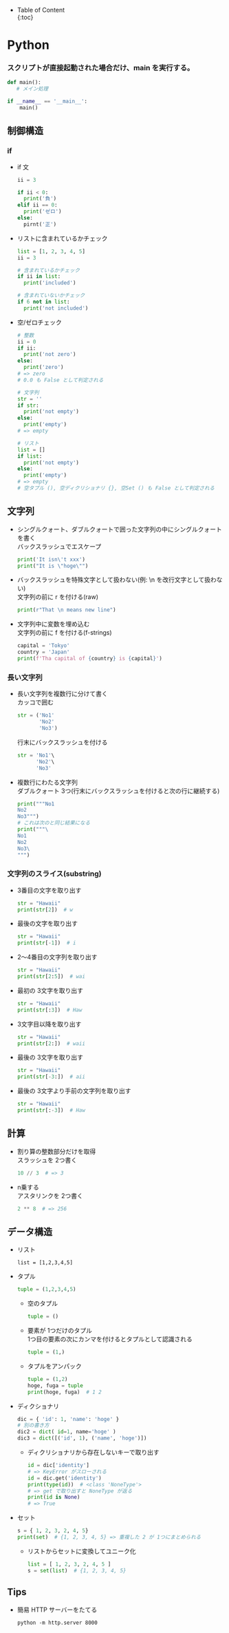- Table of Content  
{:toc}

# Python


### スクリプトが直接起動された場合だけ、main を実行する。

```python
def main():
   # メイン処理

if __name__ == '__main__':
    main()
```

## 制御構造

### if

* if 文  
  ```python
  ii = 3

  if ii < 0:
    print('負')
  elif ii == 0:
    print('ゼロ')
  else:
    pirnt('正')
  ```
* リストに含まれているかチェック
  ```python
  list = [1, 2, 3, 4, 5]
  ii = 3

  # 含まれているかチェック
  if ii in list:
    print('included')

  # 含まれていないかチェック
  if 6 not in list:
    print('not included')
  ```
* 空/ゼロチェック
  ```python
  # 整数
  ii = 0
  if ii:
    print('not zero')
  else:
    print('zero')
  # => zero
  # 0.0 も False として判定される

  # 文字列
  str = ''
  if str:
    print('not empty')
  else:
    print('empty')
  # => empty

  # リスト
  list = []
  if list:
    print('not empty')
  else:
    print('empty')
  # => empty
  # 空タプル (), 空ディクリショナリ {}, 空Set () も False として判定される
  ```

## 文字列

* シングルクォート、ダブルクォートで囲った文字列の中にシングルクォートを書く  
  バックスラッシュでエスケープ  
  ```python
  print('It isn\'t xxx')
  print("It is \"hoge\"")
  ```
* バックスラッシュを特殊文字として扱わない(例: \n を改行文字として扱わない)  
  文字列の前に r を付ける(raw)  
  ```python
  print(r"That \n means new line")
  ```
* 文字列中に変数を埋め込む  
  文字列の前に f を付ける(f-strings)  
  ```python
  capital = 'Tokyo'
  country = 'Japan'
  print(f'Tha capital of {country} is {capital}')
  ```

### 長い文字列

* 長い文字列を複数行に分けて書く  
  カッコで囲む  
  ```python
  str = ('No1'
         'No2'
         'No3')
  ```
  行末にバックスラッシュを付ける  
  ```python
  str = 'No1'\
        'No2'\
        'No3'
  ```
* 複数行にわたる文字列  
  ダブルクォート 3つ(行末にバックスラッシュを付けると次の行に継続する)  
  ```python
  print("""No1
  No2
  No3""")
  # これは次のと同じ結果になる
  print("""\
  No1
  No2
  No3\
  """)
  ```

### 文字列のスライス(substring)

* 3番目の文字を取り出す  
  ```python
  str = "Hawaii"
  print(str[2])  # w
  ```
* 最後の文字を取り出す  
  ```python
  str = "Hawaii"
  print(str[-1])  # i
  ```
* 2〜4番目の文字列を取り出す  
  ```python
  str = "Hawaii"
  print(str[2:5])  # wai
  ```
* 最初の 3文字を取り出す
  ```python
  str = "Hawaii"
  print(str[:3])  # Haw
  ```
* 3文字目以降を取り出す
  ```python
  str = "Hawaii"
  print(str[2:])  # waii
  ```
* 最後の 3文字を取り出す
  ```python
  str = "Hawaii"
  print(str[-3:])  # aii
  ```
* 最後の 3文字より手前の文字列を取り出す
  ```python
  str = "Hawaii"
  print(str[:-3])  # Haw
  ```

## 計算

* 割り算の整数部分だけを取得  
  スラッシュを 2つ書く  
  ```python
  10 // 3  # => 3
  ```
* n乗する  
  アスタリンクを 2つ書く  
  ```python
  2 ** 8  # => 256
  ```

## データ構造

* リスト  
  ```pytohn
  list = [1,2,3,4,5]
  ```

* タプル  
  ```python
  tuple = (1,2,3,4,5)
  ```
  * 空のタプル  
    ```python
    tuple = ()
    ```
  * 要素が 1つだけのタプル  
    1つ目の要素の次にカンマを付けるとタプルとして認識される
    ```python
    tuple = (1,)
    ```
  * タプルをアンパック
    ```python
    tuple = (1,2)
    hoge, fuga = tuple
    print(hoge, fuga)  # 1 2
    ```

* ディクショナリ  
  ```python
  dic = { 'id': 1, 'name': 'hoge' }
  # 別の書き方
  dic2 = dict( id=1, name='hoge' )
  dic3 = dict([('id', 1), ('name', 'hoge')])
  ```
  * ディクリショナリから存在しないキーで取り出す
    ```python
    id = dic['identity']
    # => KeyError がスローされる
    id = dic.get('identity')
    print(type(id))  # <class 'NoneType'>
    # => get で取り出すと NoneType が返る
    print(id is None)
    # => True
    ```

* セット
  ```python
  s = { 1, 2, 3, 2, 4, 5}
  print(set)  # {1, 2, 3, 4, 5} => 重複した 2 が 1つにまとめられる
  ```
  * リストからセットに変換してユニーク化
    ```python
    list = [ 1, 2, 3, 2, 4, 5 ]
    s = set(list)  # {1, 2, 3, 4, 5}
    ```


## Tips

* 簡易 HTTP サーバーをたてる  
  ```
  python -m http.server 8000
  ```
